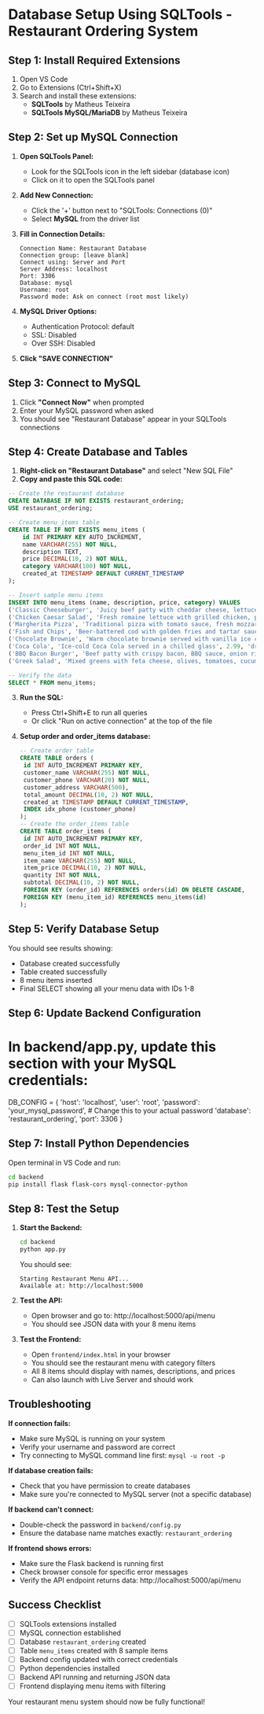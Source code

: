 # Database Setup Using SQLTools - Restaurant Ordering System

## Step 1: Install Required Extensions

1. Open VS Code
2. Go to Extensions (Ctrl+Shift+X)
3. Search and install these extensions:
   - **SQLTools** by Matheus Teixeira
   - **SQLTools MySQL/MariaDB** by Matheus Teixeira

## Step 2: Set up MySQL Connection

1. **Open SQLTools Panel:**

   - Look for the SQLTools icon in the left sidebar (database icon)
   - Click on it to open the SQLTools panel

2. **Add New Connection:**

   - Click the '+' button next to "SQLTools: Connections (0)"
   - Select **MySQL** from the driver list

3. **Fill in Connection Details:**

   ```
   Connection Name: Restaurant Database
   Connection group: [leave blank]
   Connect using: Server and Port
   Server Address: localhost
   Port: 3306
   Database: mysql
   Username: root
   Password mode: Ask on connect (root most likely)
   ```

4. **MySQL Driver Options:**

   - Authentication Protocol: default
   - SSL: Disabled
   - Over SSH: Disabled

5. **Click "SAVE CONNECTION"**

## Step 3: Connect to MySQL

1. Click **"Connect Now"** when prompted
2. Enter your MySQL password when asked
3. You should see "Restaurant Database" appear in your SQLTools connections

## Step 4: Create Database and Tables

1. **Right-click on "Restaurant Database"** and select "New SQL File"
2. **Copy and paste this SQL code:**

```sql
-- Create the restaurant database
CREATE DATABASE IF NOT EXISTS restaurant_ordering;
USE restaurant_ordering;

-- Create menu_items table
CREATE TABLE IF NOT EXISTS menu_items (
    id INT PRIMARY KEY AUTO_INCREMENT,
    name VARCHAR(255) NOT NULL,
    description TEXT,
    price DECIMAL(10, 2) NOT NULL,
    category VARCHAR(100) NOT NULL,
    created_at TIMESTAMP DEFAULT CURRENT_TIMESTAMP
);

-- Insert sample menu items
INSERT INTO menu_items (name, description, price, category) VALUES
('Classic Cheeseburger', 'Juicy beef patty with cheddar cheese, lettuce, tomato, and our special sauce', 12.99, 'burgers'),
('Chicken Caesar Salad', 'Fresh romaine lettuce with grilled chicken, parmesan cheese, croutons, and caesar dressing', 10.99, 'salads'),
('Margherita Pizza', 'Traditional pizza with tomato sauce, fresh mozzarella, basil, and olive oil', 14.99, 'pizza'),
('Fish and Chips', 'Beer-battered cod with golden fries and tartar sauce', 16.99, 'seafood'),
('Chocolate Brownie', 'Warm chocolate brownie served with vanilla ice cream', 6.99, 'desserts'),
('Coca Cola', 'Ice-cold Coca Cola served in a chilled glass', 2.99, 'drinks'),
('BBQ Bacon Burger', 'Beef patty with crispy bacon, BBQ sauce, onion rings, and cheddar cheese', 15.99, 'burgers'),
('Greek Salad', 'Mixed greens with feta cheese, olives, tomatoes, cucumbers, and olive oil dressing', 9.99, 'salads');

-- Verify the data
SELECT * FROM menu_items;
```

3. **Run the SQL:**
   - Press Ctrl+Shift+E to run all queries
   - Or click "Run on active connection" at the top of the file

4. **Setup order and order_items database:**
   ```sql
   -- Create order table
   CREATE TABLE orders (
    id INT AUTO_INCREMENT PRIMARY KEY,
    customer_name VARCHAR(255) NOT NULL,
    customer_phone VARCHAR(20) NOT NULL,
    customer_address VARCHAR(500),
    total_amount DECIMAL(10, 2) NOT NULL,
    created_at TIMESTAMP DEFAULT CURRENT_TIMESTAMP,
    INDEX idx_phone (customer_phone)
   );
   -- Create the order_items table
   CREATE TABLE order_items (
    id INT AUTO_INCREMENT PRIMARY KEY,
    order_id INT NOT NULL,
    menu_item_id INT NOT NULL,
    item_name VARCHAR(255) NOT NULL,
    item_price DECIMAL(10, 2) NOT NULL,
    quantity INT NOT NULL,
    subtotal DECIMAL(10, 2) NOT NULL,
    FOREIGN KEY (order_id) REFERENCES orders(id) ON DELETE CASCADE,
    FOREIGN KEY (menu_item_id) REFERENCES menu_items(id)
   );
   ```

## Step 5: Verify Database Setup

You should see results showing:

- Database created successfully
- Table created successfully
- 8 menu items inserted
- Final SELECT showing all your menu data with IDs 1-8

## Step 6: Update Backend Configuration

# In backend/app.py, update this section with your MySQL credentials:

DB_CONFIG = {
'host': 'localhost',
'user': 'root',
'password': 'your_mysql_password', # Change this to your actual password
'database': 'restaurant_ordering',
'port': 3306
}

## Step 7: Install Python Dependencies

Open terminal in VS Code and run:

```bash
cd backend
pip install flask flask-cors mysql-connector-python
```

## Step 8: Test the Setup

1. **Start the Backend:**

   ```bash
   cd backend
   python app.py
   ```

   You should see:

   ```
   Starting Restaurant Menu API...
   Available at: http://localhost:5000
   ```

2. **Test the API:**

   - Open browser and go to: http://localhost:5000/api/menu
   - You should see JSON data with your 8 menu items

3. **Test the Frontend:**
   - Open `frontend/index.html` in your browser
   - You should see the restaurant menu with category filters
   - All 8 items should display with names, descriptions, and prices
   - Can also launch with Live Server and should work

## Troubleshooting

**If connection fails:**

- Make sure MySQL is running on your system
- Verify your username and password are correct
- Try connecting to MySQL command line first: `mysql -u root -p`

**If database creation fails:**

- Check that you have permission to create databases
- Make sure you're connected to MySQL server (not a specific database)

**If backend can't connect:**

- Double-check the password in `backend/config.py`
- Ensure the database name matches exactly: `restaurant_ordering`

**If frontend shows errors:**

- Make sure the Flask backend is running first
- Check browser console for specific error messages
- Verify the API endpoint returns data: http://localhost:5000/api/menu

## Success Checklist

- [ ] SQLTools extensions installed
- [ ] MySQL connection established
- [ ] Database `restaurant_ordering` created
- [ ] Table `menu_items` created with 8 sample items
- [ ] Backend config updated with correct credentials
- [ ] Python dependencies installed
- [ ] Backend API running and returning JSON data
- [ ] Frontend displaying menu items with filtering

Your restaurant menu system should now be fully functional!
